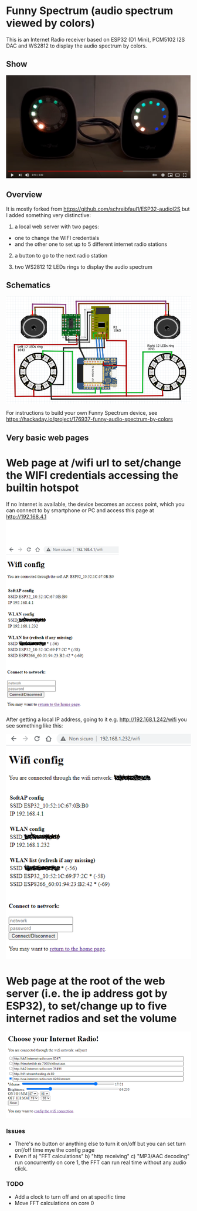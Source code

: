 # Funny Spectrum (audio spectrum viewed by colors)

This is an Internet Radio receiver based on ESP32 (D1 Mini),  PCM5102 I2S DAC and WS2812 to display the audio spectrum by colors.

## Show

[![Watch the video](https://github.com/guido57/Funny-Spectrum/blob/master/pictures/Internet%20Radio%20ESP32%20I2S%20PCM5102%20WS2812.PNG)](https://youtu.be/EDWJl283ymY)

## Overview
It is mostly forked from https://github.com/schreibfaul1/ESP32-audioI2S but I added something very distinctive:

1) a local web server with two pages: 
- one to change the WIFI credentials 
- and the other one to set up to 5 different internet radio stations

2) a button to go to the next radio station 

3) two WS2812 12 LEDs rings to display the audio spectrum 

## Schematics

[![Watch](https://github.com/guido57/Funny-Spectrum/blob/master/pictures/fritzing%20schematics.PNG)](https://github.com/guido57/Funny-Spectrum/blob/master/pictures/fritzing%20schematics.PNG)

For instructions to build your own Funny Spectrum device, see https://hackaday.io/project/176937-funny-audio-spectrum-by-colors


## Very basic web pages

# Web page at /wifi url to set/change the WIFI credentials accessing the builtin hotspot 
If no Internet is available, the device becomes an access point, which you can connect to by smartphone or PC and access this page at http://192.168.4.1
[![Watch](https://github.com/guido57/Funny-Spectrum/blob/master/pictures/Internet%20settings%20by%20Access%20Point.png)](https://github.com/guido57/Funny-Spectrum/blob/master/pictures/Internet%20settings%20by%20Access%20Point.png)

After getting a local IP address, going to it e.g. http://192.168.1.242/wifi you see something like this:

[![Watch](https://github.com/guido57/Funny-Spectrum/blob/master/pictures/Internet%20settings.PNG)](https://github.com/guido57/Funny-Spectrum/blob/master/pictures/Internet%20settings.PNG)


# Web page at the root of the web server (i.e. the ip address got by ESP32), to set/change up to five internet radios and set the volume
[![Watch](https://github.com/guido57/Funny-Spectrum/blob/master/pictures/Choose%20your%20Internet%20Radio.PNG)](https://github.com/guido57/Funny-Spectrum/blob/master/pictures/Choose%20your%20Internet%20Radio.PNG)



### Issues
- There's no button or anything else to turn it on/off but you can set turn on(/off time mye the config page
- Even if a) "FFT calculations"  b) "http receiving" c) "MP3/AAC decoding" run concurrently on core 1, the FFT can run real time without any audio click.  

### TODO 
- Add a clock to turn off and on at specific time
- Move FFT calculations on core 0 


